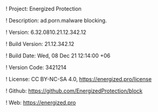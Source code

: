 ! Project: Energized Protection

! Description: ad.porn.malware blocking.

! Version: 6.32.0810.21.12.342.12

! Build Version: 21.12.342.12

! Build Date: Wed, 08 Dec 21 12:14:00 +06

! Version Code: 3421214

! License: CC BY-NC-SA 4.0, https://energized.pro/license

! Github: https://github.com/EnergizedProtection/block

! Web: https://energized.pro
